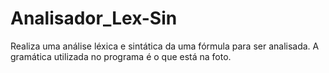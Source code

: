 # Analisador_Lex-Sin
Realiza uma análise léxica e sintática da uma fórmula para ser analisada.
A gramática utilizada no programa é o que está na foto.
